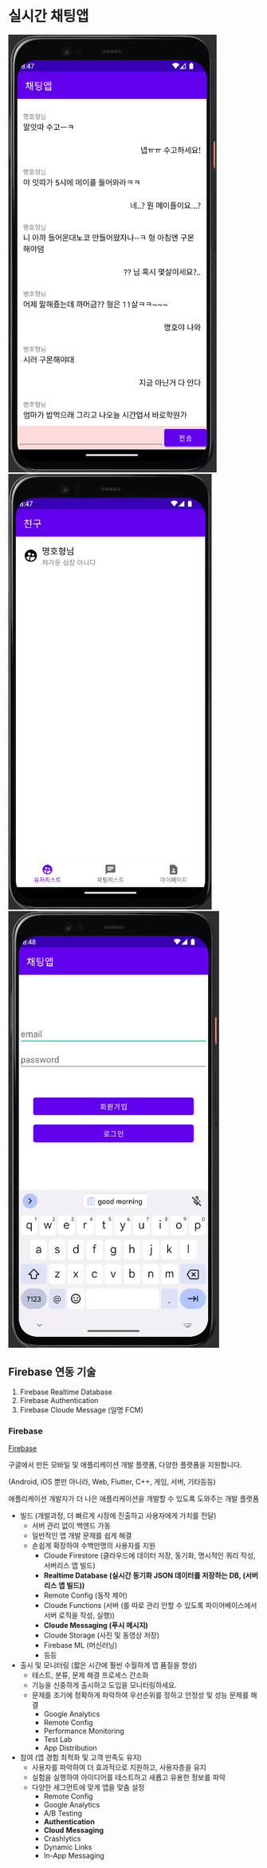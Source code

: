 # 실시간 채팅앱


![1](./screenshot/1.png)
![2](./screenshot/2.png)
![3](./screenshot/3.png)

## Firebase 연동 기술

1. Firebase Realtime Database
2. Firebase Authentication
3. Firebase Cloude Message (일명 FCM)

### Firebase

[Firebase](https://firebase.google.com/)

구글에서 만든 모바일 및 애플리케이션 개발 플랫폼, 다양한 플랫폼을 지원합니다. 

(Android, iOS 뿐만 아니라, Web, Flutter, C++, 게임, 서버, 기타등등)

애플리케이션 개발자가 더 나은 애플리케이션을 개발할 수 있도록 도와주는 개발 플랫폼

- 빌드 (개발과정, 더 빠르게 시장에 진출하고 사용자에게 가치를 전달)
    - 서버 관리 없이 백엔드 가동
    - 일반적인 앱 개발 문제를 쉽게 해결
    - 손쉽게 확장하여 수백만명의 사용자를 지원
        - Cloude Firestore (클라우드에 데이터 저장, 동기화, 명시적인 쿼리 작성, 서버리스 앱 빌드)
        - **Realtime Database (실시간 동기화 JSON 데이터를 저장하는 DB, (서버리스 앱 빌드))**
        - Remote Config (동작 제어)
        - Cloude Functions (서버 (를 따로 관리 안할 수 있도록 파이어베이스에서 서버 로직을 작성, 실행))
        - **Cloude Messaging (푸시 메시지)**
        - Cloude Storage (사진 및 동영상 저장)
        - Firebase ML (머신러닝)
        - 등등
- 출시 및 모니터링 (짧은 시간에 훨씬 수월하게 앱 품질을 향상)
    - 테스트, 분류, 문제 해결 프로세스 간소화
    - 기능을 신중하게 출시하고 도입을 모니터링하세요.
    - 문제를 조기에 정확하게 파악하여 우선순위를 정하고 안정성 및 성능 문제를 해결
        - Google Analytics
        - Remote Config
        - Performance Monitoring
        - Test Lab
        - App Distribution
- 참여 (앱 경험 최적화 및 고객 만족도 유지)
    - 사용자를 파악하여 더 효과적으로 지원하고, 사용자층을 유지
    - 실험을 실행하여 아이디어를 테스트하고 새롭고 유용한 정보를 파악
    - 다양한 세그먼트에 맞게 앱을 맞춤 설정
        - Remote Config
        - Google Analytics
        - A/B Testing
        - **Authentication**
        - **Cloud** **Messaging**
        - Crashlytics
        - Dynamic Links
        - In-App Messaging
